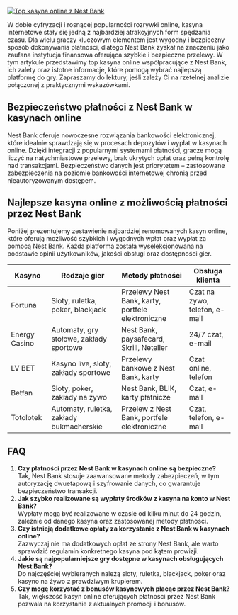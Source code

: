 [![Top kasyna online z Nest Bank](https://123-caf.pages.dev/gitsignup.png)](https://vrmoo.ru/Bt82HjjY)

<p>W dobie cyfryzacji i rosnącej popularności rozrywki online, kasyna internetowe stały się jedną z najbardziej atrakcyjnych form spędzania czasu. Dla wielu graczy kluczowym elementem jest wygodny i bezpieczny sposób dokonywania płatności, dlatego Nest Bank zyskał na znaczeniu jako zaufana instytucja finansowa oferująca szybkie i bezpieczne przelewy. W tym artykule przedstawimy top kasyna online współpracujące z Nest Bank, ich zalety oraz istotne informacje, które pomogą wybrać najlepszą platformę do gry. Zapraszamy do lektury, jeśli zależy Ci na rzetelnej analizie połączonej z praktycznymi wskazówkami.</p>  <h2>Bezpieczeństwo płatności z Nest Bank w kasynach online</h2> <p>Nest Bank oferuje nowoczesne rozwiązania bankowości elektronicznej, które idealnie sprawdzają się w procesach depozytów i wypłat w kasynach online. Dzięki integracji z popularnymi systemami płatności, gracze mogą liczyć na natychmiastowe przelewy, brak ukrytych opłat oraz pełną kontrolę nad transakcjami. Bezpieczeństwo danych jest priorytetem – zastosowane zabezpieczenia na poziomie bankowości internetowej chronią przed nieautoryzowanym dostępem.</p>  <h2>Najlepsze kasyna online z możliwością płatności przez Nest Bank</h2> <p>Poniżej prezentujemy zestawienie najbardziej renomowanych kasyn online, które oferują możliwość szybkich i wygodnych wpłat oraz wypłat za pomocą Nest Bank. Każda platforma została wyselekcjonowana na podstawie opinii użytkowników, jakości obsługi oraz dostępności gier.</p>  <table>   <thead>     <tr>       <th>Kasyno</th>       <th>Rodzaje gier</th>       <th>Metody płatności</th>       <th>Obsługa klienta</th>     </tr>   </thead>   <tbody>     <tr>       <td>Fortuna</td>       <td>Sloty, ruletka, poker, blackjack</td>       <td>Przelewy Nest Bank, karty, portfele elektroniczne</td>       <td>Czat na żywo, telefon, e-mail</td>     </tr>     <tr>       <td>Energy Casino</td>       <td>Automaty, gry stołowe, zakłady sportowe</td>       <td>Nest Bank, paysafecard, Skrill, Neteller</td>       <td>24/7 czat, e-mail</td>     </tr>     <tr>       <td>LV BET</td>       <td>Kasyno live, sloty, zakłady sportowe</td>       <td>Przelewy bankowe z Nest Bank, karty</td>       <td>Czat online, telefon</td>     </tr>     <tr>       <td>Betfan</td>       <td>Sloty, poker, zakłady na żywo</td>       <td>Nest Bank, BLIK, karty płatnicze</td>       <td>Czat, e-mail</td>     </tr>     <tr>       <td>Totolotek</td>       <td>Automaty, ruletka, zakłady bukmacherskie</td>       <td>Przelew z Nest Bank, portfele elektroniczne</td>       <td>Czat, telefon, e-mail</td>     </tr>   </tbody> </table>  <h2>FAQ</h2> <ol>   <li><strong>Czy płatności przez Nest Bank w kasynach online są bezpieczne?</strong><br>Tak, Nest Bank stosuje zaawansowane metody zabezpieczeń, w tym autoryzację dwuetapową i szyfrowanie danych, co gwarantuje bezpieczeństwo transakcji.</li>   <li><strong>Jak szybko realizowane są wypłaty środków z kasyna na konto w Nest Bank?</strong><br>Wypłaty mogą być realizowane w czasie od kilku minut do 24 godzin, zależnie od danego kasyna oraz zastosowanej metody płatności.</li>   <li><strong>Czy istnieją dodatkowe opłaty za korzystanie z Nest Bank w kasynach online?</strong><br>Zazwyczaj nie ma dodatkowych opłat ze strony Nest Bank, ale warto sprawdzić regulamin konkretnego kasyna pod kątem prowizji.</li>   <li><strong>Jakie są najpopularniejsze gry dostępne w kasynach obsługujących Nest Bank?</strong><br>Do najczęściej wybieranych należą sloty, ruletka, blackjack, poker oraz kasyno na żywo z prawdziwym krupierem.</li>   <li><strong>Czy mogę korzystać z bonusów kasynowych płacąc przez Nest Bank?</strong><br>Tak, większość kasyn online oferujących płatności przez Nest Bank pozwala na korzystanie z aktualnych promocji i bonusów.</li> </ol>